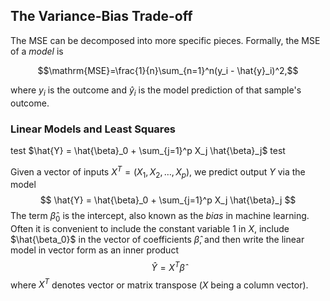 ## The Variance-Bias Trade-off

The MSE can be decomposed into more specific pieces. Formally, the MSE of a *model* is

$$\mathrm{MSE}=\frac{1}{n}\sum_{n=1}^n(y_i - \hat{y}_i)^2,$$

where $y_i$ is the outcome and $\hat{y}_i$ is the model prediction of that sample's outcome.


### Linear Models and Least Squares

test $\hat{Y} = \hat{\beta}_0 + \sum_{j=1}^p X_j \hat{\beta}_j$  test

Given a vector of inputs $X^T=(X_1, X_2, \ldots, X_p)$, we predict output $Y$ via the model
$$
\hat{Y} = \hat{\beta}_0 + \sum_{j=1}^p X_j \hat{\beta}_j
$$
The term $\hat{\beta}_0$ is the intercept, also known as the *bias* in machine learning. Often it is convenient to include the constant variable 1 in $X$, include $\hat{\beta_0}$ in the vector of coefficients $\hat{\beta}$, and then write the linear model in vector form as an inner product
$$
\hat{Y} = X^T \hat{\beta}
$$
where $X^T$ denotes vector or matrix transpose ($X$ being a column vector).